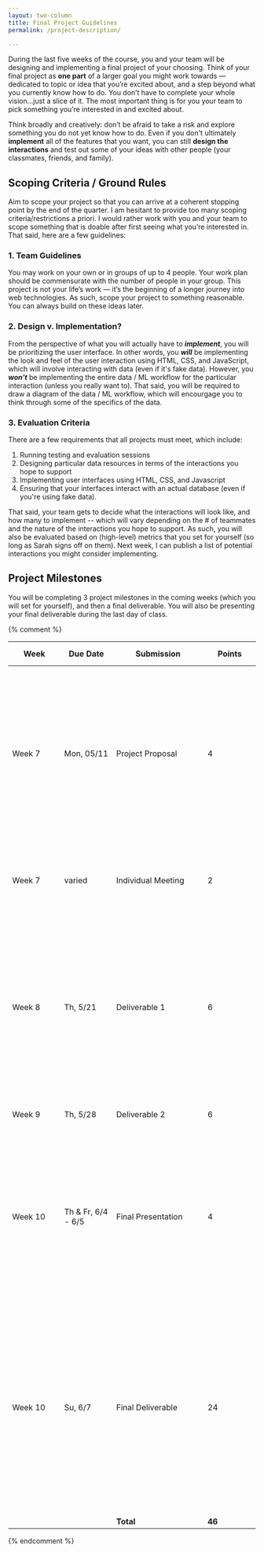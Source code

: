 ```yaml
---
layout: two-column
title: Final Project Guidelines
permalink: /project-description/

---
```


<style>
    .project-schedule th, .project-schedule td{
        width: auto;
        min-width: 90px;
    }
    .project-schedule td:nth-child(3) {
        min-width: 170px;
    }
</style>

During the last five weeks of the course, you and your team will be designing and implementing a final project of your choosing. Think of your final project as **one part** of a larger goal you might work towards —  dedicated to topic or idea that you’re excited about, and a step beyond what you currently know how to do. You don’t have to complete your whole vision...just a slice of it. The most important thing is for you your team to pick something you’re interested in and excited about. 

Think broadly and creatively: don’t be afraid to take a risk and explore something you do not yet know how to do. Even if you don't ultimately **implement** all of the features that you want, you can still **design the interactions** and test out some of your ideas with other people (your classmates, friends, and family).

## Scoping Criteria / Ground Rules
Aim to scope your project so that you can arrive at a coherent stopping point by the end of the quarter. I am hesitant to provide too many scoping criteria/restrictions a priori. I would rather work with you and your team to scope something that is doable after first seeing what you’re interested in. That said, here are a few guidelines:

### 1. Team Guidelines
You may work on your own or in groups of up to 4 people. Your work plan should be commensurate with the number of people in your group. This project is not your life’s work — it’s the beginning of a longer journey into web technologies. As such, scope your project to something reasonable. You can always build on these ideas later.

### 2. Design v. Implementation?
From the perspective of what you will actually have to ***implement***, you will be prioritizing the user interface. In other words, you ***will*** be implementing the look and feel of the user interaction using HTML, CSS, and JavaScript, which will involve interacting with data (even if it's fake data). However, you ***won't*** be implementing the entire data / ML workflow for the particular interaction (unless you really want to). That said, you will be required to draw a diagram of the data / ML workflow, which will encourgage you to think through some of the specifics of the data.

### 3. Evaluation Criteria
There are a few requirements that all projects must meet, which include:

1. Running testing and evaluation sessions
2. Designing particular data resources in terms of the interactions you hope to support
3. Implementing user interfaces using HTML, CSS, and Javascript
4. Ensuring that your interfaces interact with an actual database (even if you're using fake data).

That said, your team gets to decide what the interactions will look like, and how many to implement -- which will vary depending on the # of teammates and the nature of the interactions you hope to support. As such, you will also be evaluated based on (high-level) metrics that you set for yourself (so long as Sarah signs off on them). Next week, I can publish a list of potential interactions you might consider implementing.

## Project Milestones
You will be completing 3 project milestones in the coming weeks (which you will set for yourself), and then a final deliverable. You will also be presenting your final deliverable during the last day of class.


{% comment %}
<table class="project-schedule">
    <thead>
        <tr>
            <th>Week</th>
            <th>Due Date</th>
            <th>Submission</th>
            <th>Points</th>
            <th>Evaluation Criteria</th>
        </tr>
    </thead>
    <tbody>
        <tr>
            <td>Week 7</td>
            <td>Mon, 05/11</td>
            <td>Project Proposal</td>
            <td>4</td>
            <td>
                <ul>
                    <li>Completeness</li>
                    <li>Demonstrates attention and thought to the scope, nature, and breakdown of the tasks</li>
                    <li>Did some legwork to explore what kinds of examples, tutorials, and web resouces are out there</li>
                </ul>     
            </td>
        </tr>
        <tr>
            <td>Week 7</td>
            <td>varied</td>
            <td>Individual Meeting</td>
            <td>2</td>
            <td>
                <ul>
                    <li>Meets w/course staff to discuss project proposal</li>
                </ul>
            </td>
        </tr>
        <tr>
            <td>Week 8</td>
            <td>Th, 5/21</td>
            <td>Deliverable 1</td>
            <td>6</td>
            <td>
                <ul>
                    <li>Completes rough draft of deliverable (or makes appropriate modifications)</li>
                    <li>Submits a thoughtful reflection / next steps document (can be short)</li>
                    <li>Good faith effort to follow design principles</li>
                </ul>
            </td>
        </tr>
        <tr>
            <td>Week 9</td>
            <td>Th, 5/28</td>
            <td>Deliverable 2</td>
            <td>6</td>
            <td>
                <ul>
                    <li>Same as Milestone 1</li>
                </ul>
            </td>
        </tr>
        <tr>
            <td>Week 10</td>
            <td>Th & Fr, 6/4 - 6/5</td>
            <td>Final Presentation</td>
            <td>4</td>
            <td>
                <ul>
                    <li>Presents finished product (live demo works)</li>
                    <li>Describes technologies used and principles followed</li>
                    <li>Describes next steps / what they would do next if there were more time</li>
                </ul>
            </td>
        </tr>
        <tr>
            <td>Week 10</td>
            <td>Su, 6/7</td>
            <td>Final Deliverable</td>
            <td>24</td>
            <td>
                <ul>
                    <li>Incorporates TA / instructor feedback from previous submissions</li>
                    <li>Polishes the three milestones</li>
                    <li>Implements the design principles</li>
                    <li>Writes a (short) thoughtful reflection of the intent of the project and any lessons learned.</li>
                </ul>
            </td>
        </tr>
        <tr>
            <td></td>
            <td></td>
            <td><strong>Total</strong></td>
            <td><strong>46</strong></td>
            <td></td>
        </tr>
    </tbody>
</table>
{% endcomment %}